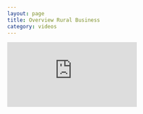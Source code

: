 ```yaml
---
layout: page
title: Overview Rural Business
category: videos
---
```

<div class="video-container">
  <iframe allowtransparency="true" frameborder="0" scrolling="no" class="wistia_embed" name="wistia_embed" src="https://fast.wistia.com/embed/iframe/znzua7x6t1"></iframe>
</div>
